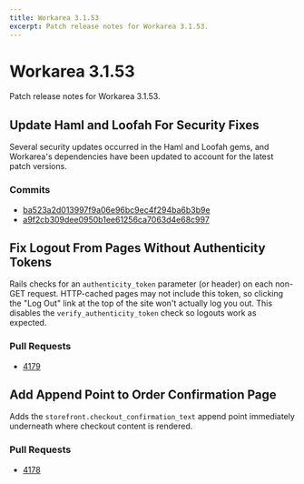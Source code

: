 ```yaml
---
title: Workarea 3.1.53
excerpt: Patch release notes for Workarea 3.1.53.
---
```


# Workarea 3.1.53

Patch release notes for Workarea 3.1.53.

## Update Haml and Loofah For Security Fixes

Several security updates occurred in the Haml and Loofah gems, and Workarea's
dependencies have been updated to account for the latest patch versions.

### Commits

- [ba523a2d013997f9a06e96bc9ec4f294ba6b3b9e](https://stash.tools.weblinc.com/projects/WL/repos/workarea/commits/ba523a2d013997f9a06e96bc9ec4f294ba6b3b9e)
- [a9f2cb309dee0950b1ee61256ca7063d4e68c997](https://stash.tools.weblinc.com/projects/WL/repos/workarea/commits/a9f2cb309dee0950b1ee61256ca7063d4e68c997)

## Fix Logout From Pages Without Authenticity Tokens

Rails checks for an `authenticity_token` parameter (or header) on each non-GET
request. HTTP-cached pages may not include this token, so clicking the "Log
Out" link at the top of the site won't actually log you out. This disables the
`verify_authenticity_token` check so logouts work as expected.

### Pull Requests

- [4179](https://stash.tools.weblinc.com/projects/WL/repos/workarea/pull-requests/4179/overview)

## Add Append Point to Order Confirmation Page

Adds the `storefront.checkout_confirmation_text` append point immediately
underneath where checkout content is rendered.

### Pull Requests

- [4178](https://stash.tools.weblinc.com/projects/WL/repos/workarea/pull-requests/4178/overview)
